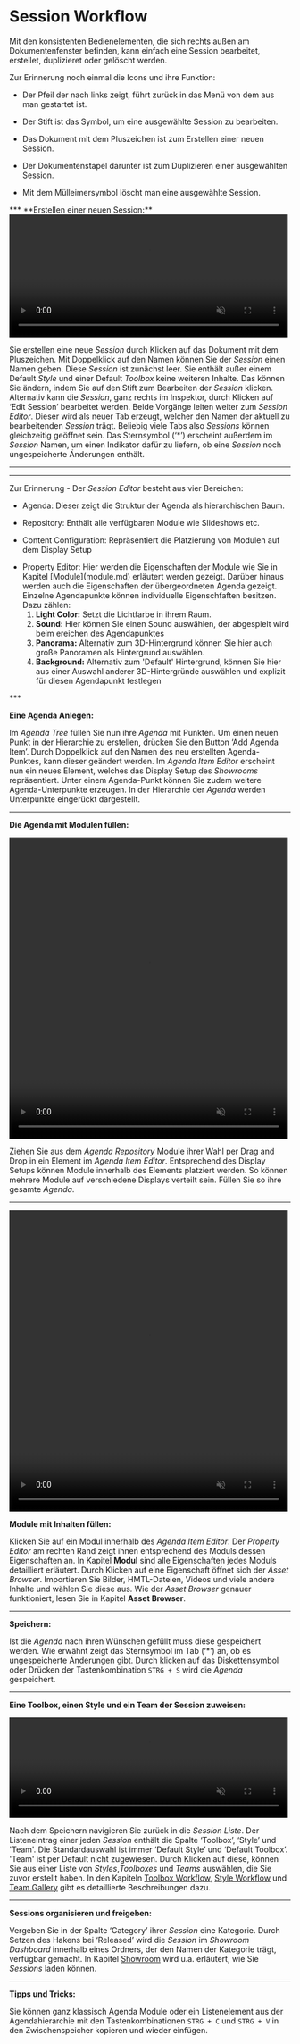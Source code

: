 # Session Workflow


<!---
![SessionList](img/Manager/SessionList_Crop.PNG)
--->
Mit den konsistenten Bedienelementen, die sich rechts außen am Dokumentenfenster befinden, kann einfach eine Session bearbeitet, erstellet, duplizieret oder gelöscht werden. 

Zur Erinnerung noch einmal die Icons und ihre Funktion: 
<ul>
<li>Der Pfeil der nach links zeigt, führt zurück in das Menü von dem aus man gestartet ist. </p></li>
</p>
<li>Der Stift ist das Symbol, um eine ausgewählte Session zu bearbeiten. </p></li>
</p>
<li>Das Dokument mit dem Pluszeichen ist zum Erstellen einer neuen Session. </p></li>
</p>
<li>Der Dokumentenstapel darunter ist zum Duplizieren einer ausgewählten Session. </p></li>
</p>
<li>Mit dem Mülleimersymbol löscht man eine ausgewählte Session. </p></li>
</ul>
***
**Erstellen einer neuen Session:**  

<video width="99%" height="220" autoplay loop muted markdown="1">
    <source src="../img/Manager/Gifs/SessionList_Workflow.webm" type="video/webm" markdown="1">
</video>

Sie erstellen eine neue *Session* durch Klicken auf das Dokument mit dem Pluszeichen. Mit Doppelklick auf den Namen können Sie der *Session* einen Namen geben. Diese *Session* ist zunächst leer. Sie enthält außer einem Default *Style* und einer Default *Toolbox* keine weiteren Inhalte. Das können Sie ändern, indem Sie auf den Stift zum Bearbeiten der *Session* klicken. Alternativ kann die *Session*, ganz rechts im Inspektor, durch Klicken auf ‘Edit Session’ bearbeitet werden. Beide Vorgänge leiten weiter zum *Session Editor*. Dieser wird als neuer Tab erzeugt, welcher den Namen der aktuell zu bearbeitenden *Session* trägt. Beliebig viele Tabs also *Sessions* können gleichzeitig geöffnet sein. Das Sternsymbol (‘\*’) erscheint außerdem im *Session* Namen, um einen Indikator dafür zu liefern, ob eine *Session* noch ungespeicherte Änderungen enthält.
***
<!---
![SessionEditor](img/Manager/SessionEditor_AgendItemFocused.PNG) 
--->

***

Zur Erinnerung - Der *Session Editor* besteht aus vier Bereichen: 
<ul>
<li>Agenda: Dieser zeigt die Struktur der Agenda als hierarchischen Baum.</p></li>  

</p>

<li>Repository: Enthält alle verfügbaren Module wie Slideshows etc.</p></li>

 </p>

<li>Content Configuration: Repräsentiert die Platzierung von Modulen auf dem Display Setup</p></li>

</p>

<li>Property Editor: Hier werden die Eigenschaften der Module wie Sie in Kapitel [Module](module.md) erläutert werden gezeigt. Darüber hinaus werden auch die Eigenschaften der übergeordneten Agenda gezeigt. Einzelne Agendapunkte können individuelle Eigenschfaften besitzen. Dazu zählen:
<ol>
<li><b>Light Color:</b> Setzt die Lichtfarbe in ihrem Raum.</li>
<li><b>Sound:</b> Hier können Sie einen Sound auswählen, der abgespielt wird beim ereichen des Agendapunktes</li>
<li><b>Panorama:</b> Alternativ zum 3D-Hintergrund können Sie hier auch große Panoramen als Hintergrund auswählen.
</li>
<li><b>Background:</b> Alternativ zum 'Default' Hintergrund, können Sie hier aus einer Auswahl anderer 3D-Hintergründe auswählen und explizit für diesen Agendapunkt festlegen </li>
</ol>
</p></li>  

</p>
</ul>
***


**Eine Agenda Anlegen:** 

Im *Agenda Tree* füllen Sie nun ihre *Agenda* mit Punkten. Um einen neuen Punkt in der Hierarchie zu erstellen, drücken Sie den Button ‘Add Agenda Item’. Durch Doppelklick auf den Namen des neu erstellten Agenda-Punktes, kann dieser geändert werden. Im *Agenda Item Editor* erscheint nun ein neues Element, welches das Display Setup des *Showrooms* repräsentiert. Unter einem Agenda-Punkt können Sie zudem weitere Agenda-Unterpunkte erzeugen. In der Hierarchie der *Agenda* werden Unterpunkte eingerückt dargestellt.  
***
**Die Agenda mit Modulen füllen:**  
<!---
![SessionWorkflow](img/Manager/Gifs/Agenda_Anlegen.gif)
--->
<video width="99%" height="540" autoplay loop muted markdown="1">
    <source src="../img/Manager/Gifs/Agenda_Anlegen.webm" type="video/webm" markdown="1" align="left">
</video>

Ziehen Sie aus dem *Agenda Repository* Module ihrer Wahl per Drag and Drop in ein Element im *Agenda Item Editor*. Entsprechend des Display Setups können Module innerhalb des Elements platziert werden. So können mehrere Module auf verschiedene Displays verteilt sein. Füllen Sie so ihre gesamte *Agenda*. 
***
<!---
![SessionWorkflow](img/Manager/Gifs/Agenda_Fuellen.gif)
--->

<video width="99%" height="540" autoplay loop muted markdown="1">
    <source src="../img/Manager/Gifs/Agenda_Fuellen.webm" type="video/webm" markdown="1" align="left">
</video>

**Module mit Inhalten füllen:** 

Klicken Sie auf ein Modul innerhalb des *Agenda Item Editor*. Der *Property Editor* am rechten Rand zeigt ihnen entsprechend des Moduls dessen Eigenschaften an. In Kapitel **Modul** sind alle Eigenschaften jedes Moduls detailliert erläutert. Durch Klicken auf eine Eigenschaft öffnet sich der *Asset Browser*. Importieren Sie Bilder, HMTL-Dateien, Videos und viele andere Inhalte und wählen Sie diese aus. Wie der *Asset Browser* genauer funktioniert, lesen Sie in Kapitel **Asset Browser**. 
***


**Speichern:**

Ist die *Agenda* nach ihren Wünschen gefüllt muss diese gespeichert werden. Wie erwähnt zeigt das Sternsymbol im Tab (‘\*’) an, ob es ungespeicherte Änderungen gibt. Durch klicken auf das Diskettensymbol oder Drücken der Tastenkombination `STRG + S` wird die *Agenda* gespeichert. 
***
**Eine Toolbox, einen Style und ein Team der Session zuweisen:** 
<!---
![SessionWorkflow](img/Manager/Gifs/Release_Session.gif)
--->
<video width="99%" height="180" autoplay loop muted markdown="1">
    <source src="../img/Manager/Gifs/Release_Session.webm" type="video/webm" markdown="1" align="left">
</video>

Nach dem Speichern navigieren Sie zurück in die *Session Liste*. Der Listeneintrag einer jeden *Session* enthält die Spalte ‘Toolbox’, ‘Style’ und 'Team'. Die Standardauswahl ist immer ‘Default Style’ und ‘Default Toolbox’. 'Team' ist per Default nicht zugewiesen. Durch Klicken auf diese, können Sie aus einer Liste von *Styles*,*Toolboxes* und *Teams* auswählen, die Sie zuvor erstellt haben. In den Kapiteln [Toolbox Workflow](toolboxworkflow.md),  [Style Workflow](styleworkflow.md) und [Team Gallery](teamgallery.md) gibt es detaillierte Beschreibungen dazu. 
***

**Sessions organisieren und freigeben:** 

Vergeben Sie in der Spalte ‘Category’ ihrer *Session* eine Kategorie. Durch Setzen des Hakens bei ‘Released’ wird die *Session* im *Showroom Dashboard* innerhalb eines Ordners, der den Namen der Kategorie trägt, verfügbar gemacht. In Kapitel [Showroom](showroom.md) wird u.a. erläutert, wie Sie *Sessions* laden können.


***
**Tipps und Tricks:**

Sie können ganz klassisch Agenda Module oder ein Listenelement aus der Agendahierarchie mit den Tastenkombinationen `STRG + C` und `STRG + V` in den Zwischenspeicher kopieren und wieder einfügen.
